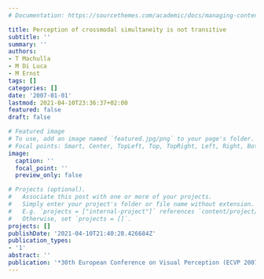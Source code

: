 ```yaml
---
# Documentation: https://sourcethemes.com/academic/docs/managing-content/

title: Perception of crossmodal simultaneity is not transitive
subtitle: ''
summary: ''
authors:
- T Machulla
- M Di Luca
- M Ernst
tags: []
categories: []
date: '2007-01-01'
lastmod: 2021-04-10T23:36:37+02:00
featured: false
draft: false

# Featured image
# To use, add an image named `featured.jpg/png` to your page's folder.
# Focal points: Smart, Center, TopLeft, Top, TopRight, Left, Right, BottomLeft, Bottom, BottomRight.
image:
  caption: ''
  focal_point: ''
  preview_only: false

# Projects (optional).
#   Associate this post with one or more of your projects.
#   Simply enter your project's folder or file name without extension.
#   E.g. `projects = ["internal-project"]` references `content/project/deep-learning/index.md`.
#   Otherwise, set `projects = []`.
projects: []
publishDate: '2021-04-10T21:40:28.426684Z'
publication_types:
- '1'
abstract: ''
publication: '*30th European Conference on Visual Perception (ECVP 2007)*'
---
```

